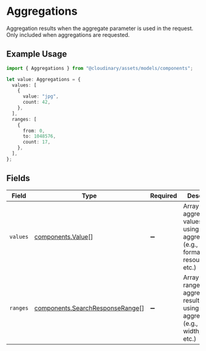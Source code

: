# Aggregations

Aggregation results when the aggregate parameter is used in the request. Only included when aggregations are requested.

## Example Usage

```typescript
import { Aggregations } from "@cloudinary/assets/models/components";

let value: Aggregations = {
  values: [
    {
      value: "jpg",
      count: 42,
    },
  ],
  ranges: [
    {
      from: 0,
      to: 1048576,
      count: 17,
    },
  ],
};
```

## Fields

| Field                                                                                                    | Type                                                                                                     | Required                                                                                                 | Description                                                                                              |
| -------------------------------------------------------------------------------------------------------- | -------------------------------------------------------------------------------------------------------- | -------------------------------------------------------------------------------------------------------- | -------------------------------------------------------------------------------------------------------- |
| `values`                                                                                                 | [components.Value](../../models/components/value.md)[]                                                   | :heavy_minus_sign:                                                                                       | Array of aggregation values when using simple aggregation (e.g., by format, resource_type, etc.)         |
| `ranges`                                                                                                 | [components.SearchResponseRange](../../models/components/searchresponserange.md)[]                       | :heavy_minus_sign:                                                                                       | Array of range-based aggregation results when using range aggregation (e.g., bytes, width, height, etc.) |